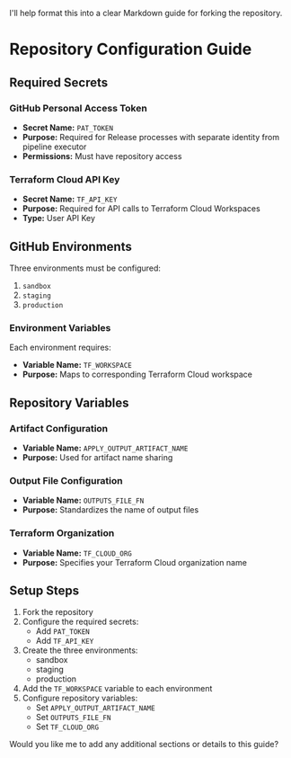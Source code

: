 I'll help format this into a clear Markdown guide for forking the repository.

# Repository Configuration Guide

## Required Secrets

### GitHub Personal Access Token
- **Secret Name:** `PAT_TOKEN`
- **Purpose:** Required for Release processes with separate identity from pipeline executor
- **Permissions:** Must have repository access

### Terraform Cloud API Key
- **Secret Name:** `TF_API_KEY`
- **Purpose:** Required for API calls to Terraform Cloud Workspaces
- **Type:** User API Key

## GitHub Environments

Three environments must be configured:

1. `sandbox`
2. `staging`
3. `production`

### Environment Variables
Each environment requires:
- **Variable Name:** `TF_WORKSPACE`
- **Purpose:** Maps to corresponding Terraform Cloud workspace

## Repository Variables

### Artifact Configuration
- **Variable Name:** `APPLY_OUTPUT_ARTIFACT_NAME`
- **Purpose:** Used for artifact name sharing

### Output File Configuration
- **Variable Name:** `OUTPUTS_FILE_FN`
- **Purpose:** Standardizes the name of output files

### Terraform Organization
- **Variable Name:** `TF_CLOUD_ORG`
- **Purpose:** Specifies your Terraform Cloud organization name

## Setup Steps

1. Fork the repository
2. Configure the required secrets:
   - Add `PAT_TOKEN`
   - Add `TF_API_KEY`
3. Create the three environments:
   - sandbox
   - staging
   - production
4. Add the `TF_WORKSPACE` variable to each environment
5. Configure repository variables:
   - Set `APPLY_OUTPUT_ARTIFACT_NAME`
   - Set `OUTPUTS_FILE_FN`
   - Set `TF_CLOUD_ORG`

Would you like me to add any additional sections or details to this guide?